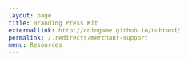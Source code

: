 ```yaml
---
layout: page
title: Branding Press Kit
externallink: http://coingame.github.io/nubrand/
permalink: /.redirects/merchant-support
menu: Resources
---
```

